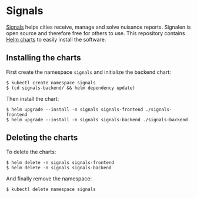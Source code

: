 # Signals

[Signals](https://signalen.org/) helps cities receive, manage and solve nuisance reports. Signalen is open source and therefore free for others to use. This repository contains [Helm charts](https://helm.sh/) to easily install the software.

## Installing the charts

First create the namespace `signals` and initialize the backend chart:

```console
$ kubectl create namespace signals
$ (cd signals-backend/ && helm dependency update)
```

Then install the chart:

```console
$ helm upgrade --install -n signals signals-frontend ./signals-frontend
$ helm upgrade --install -n signals signals-backend ./signals-backend
```

## Deleting the charts

To delete the charts:

```console
$ helm delete -n signals signals-frontend
$ helm delete -n signals signals-backend
```

And finally remove the namespace:

```console
$ kubectl delete namespace signals
```

